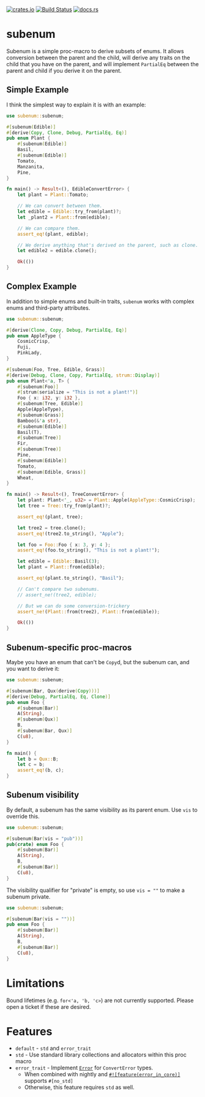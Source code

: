 [![crates.io](https://img.shields.io/crates/v/subenum.svg)](https://crates.io/crates/subenum)
[![Build Status](https://github.com/paholg/subenum/actions/workflows/check.yml/badge.svg)](https://github.com/paholg/subenum/actions/workflows/check.yml)
[![docs.rs](https://img.shields.io/docsrs/subenum)](https://docs.rs/subenum)

# subenum

Subenum is a simple proc-macro to derive subsets of enums. It allows conversion
between the parent and the child, will derive any traits on the child that you
have on the parent, and will implement `PartialEq` between the parent and child
if you derive it on the parent.

## Simple Example

I think the simplest way to explain it is with an example:

```rust
use subenum::subenum;

#[subenum(Edible)]
#[derive(Copy, Clone, Debug, PartialEq, Eq)]
pub enum Plant {
    #[subenum(Edible)]
    Basil,
    #[subenum(Edible)]
    Tomato,
    Manzanita,
    Pine,
}

fn main() -> Result<(), EdibleConvertError> {
    let plant = Plant::Tomato;

    // We can convert between them.
    let edible = Edible::try_from(plant)?;
    let _plant2 = Plant::from(edible);

    // We can compare them.
    assert_eq!(plant, edible);

    // We derive anything that's derived on the parent, such as clone.
    let edible2 = edible.clone();

    Ok(())
}
```

## Complex Example

In addition to simple enums and built-in traits, `subenum` works with complex
enums and third-party attributes.

```rust
use subenum::subenum;

#[derive(Clone, Copy, Debug, PartialEq, Eq)]
pub enum AppleType {
    CosmicCrisp,
    Fuji,
    PinkLady,
}

#[subenum(Foo, Tree, Edible, Grass)]
#[derive(Debug, Clone, Copy, PartialEq, strum::Display)]
pub enum Plant<'a, T> {
    #[subenum(Foo)]
    #[strum(serialize = "This is not a plant!")]
    Foo { x: i32, y: i32 },
    #[subenum(Tree, Edible)]
    Apple(AppleType),
    #[subenum(Grass)]
    Bamboo(&'a str),
    #[subenum(Edible)]
    Basil(T),
    #[subenum(Tree)]
    Fir,
    #[subenum(Tree)]
    Pine,
    #[subenum(Edible)]
    Tomato,
    #[subenum(Edible, Grass)]
    Wheat,
}

fn main() -> Result<(), TreeConvertError> {
    let plant: Plant<'_, u32> = Plant::Apple(AppleType::CosmicCrisp);
    let tree = Tree::try_from(plant)?;

    assert_eq!(plant, tree);

    let tree2 = tree.clone();
    assert_eq!(tree2.to_string(), "Apple");

    let foo = Foo::Foo { x: 3, y: 4 };
    assert_eq!(foo.to_string(), "This is not a plant!");

    let edible = Edible::Basil(3);
    let plant = Plant::from(edible);

    assert_eq!(plant.to_string(), "Basil");

    // Can't compare two subenums.
    // assert_ne!(tree2, edible);

    // But we can do some conversion-trickery
    assert_ne!(Plant::from(tree2), Plant::from(edible));

    Ok(())
}
```

## Subenum-specific proc-macros

Maybe you have an enum that can't be `Copy`d, but the subenum can, and you want
to derive it:

```rust
use subenum::subenum;

#[subenum(Bar, Qux(derive(Copy)))]
#[derive(Debug, PartialEq, Eq, Clone)]
pub enum Foo {
    #[subenum(Bar)]
    A(String),
    #[subenum(Qux)]
    B,
    #[subenum(Bar, Qux)]
    C(u8),
}

fn main() {
    let b = Qux::B;
    let c = b;
    assert_eq!(b, c);
}
```

## Subenum visibility

By default, a subenum has the same visibility as its parent enum. Use `vis` to
override this.

```rust
use subenum::subenum;

#[subenum(Bar(vis = "pub"))]
pub(crate) enum Foo {
    #[subenum(Bar)]
    A(String),
    B,
    #[subenum(Bar)]
    C(u8),
}
```

The visibility qualifier for "private" is empty, so use `vis = ""` to make a
subenum private.

```rust
use subenum::subenum;

#[subenum(Bar(vis = ""))]
pub enum Foo {
    #[subenum(Bar)]
    A(String),
    B,
    #[subenum(Bar)]
    C(u8),
}
```


# Limitations

Bound lifetimes (e.g. `for<'a, 'b, 'c>`) are not currently supported. Please
open a ticket if these are desired.

# Features
- `default` - `std` and `error_trait`
- `std` - Use standard library collections and allocators within this proc macro
- `error_trait` - Implement
  [`Error`](https://doc.rust-lang.org/std/error/trait.Error.html) for
  `ConvertError` types.
  - When combined with nightly and
    [`#![feature(error_in_core)]`](https://github.com/rust-lang/rust/issues/103765)
    supports `#[no_std]`
  - Otherwise, this feature requires `std` as well.
